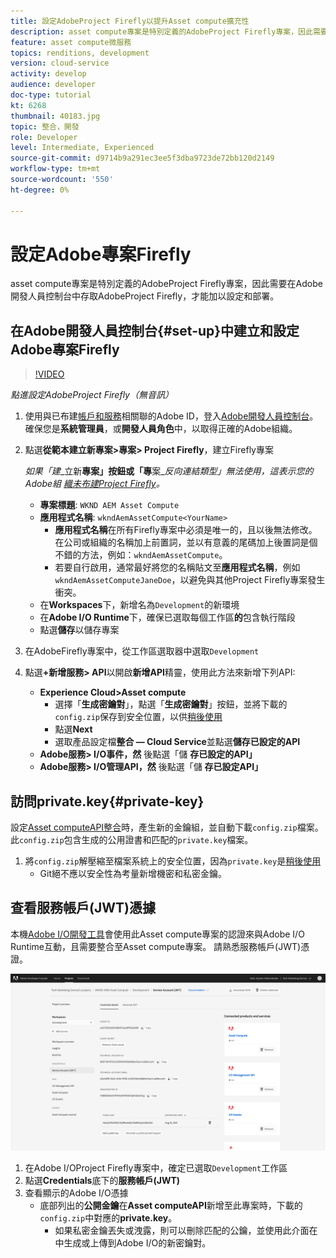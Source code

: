 ```yaml
---
title: 設定AdobeProject Firefly以提升Asset compute擴充性
description: asset compute專案是特別定義的AdobeProject Firefly專案，因此需要在Adobe開發人員控制台中存取AdobeProject Firefly，才能加以設定和部署。
feature: asset compute微服務
topics: renditions, development
version: cloud-service
activity: develop
audience: developer
doc-type: tutorial
kt: 6268
thumbnail: 40183.jpg
topic: 整合，開發
role: Developer
level: Intermediate, Experienced
source-git-commit: d9714b9a291ec3ee5f3dba9723de72bb120d2149
workflow-type: tm+mt
source-wordcount: '550'
ht-degree: 0%

---
```



# 設定Adobe專案Firefly

asset compute專案是特別定義的AdobeProject Firefly專案，因此需要在Adobe開發人員控制台中存取AdobeProject Firefly，才能加以設定和部署。

## 在Adobe開發人員控制台{#set-up}中建立和設定Adobe專案Firefly

>[!VIDEO](https://video.tv.adobe.com/v/40183/?quality=12&learn=on)

_點進設定AdobeProject Firefly（無音訊）_

1. 使用與已布建[帳戶和服務](./accounts-and-services.md)相關聯的Adobe ID，登入[Adobe開發人員控制台](https://console.adobe.io)。 確保您是&#x200B;__系統管理員__，或&#x200B;__開發人員角色__&#x200B;中，以取得正確的Adobe組織。
1. 點選&#x200B;__從範本建立新專案>專案> Project Firefly__，建立Firefly專案

   _如果「建__&#x200B;立新&#x200B;__專案」按鈕或「專__&#x200B;案&#x200B;__反向連結類型」無法使用，這表示您的Adobe組 [織未布建Project Firefly](#request-adobe-project-firefly)。_

   + __專案標題__:  `WKND AEM Asset Compute`
   + __應用程式名稱__:  `wkndAemAssetCompute<YourName>`
      + __應用程式名稱__&#x200B;在所有Firefly專案中必須是唯一的，且以後無法修改。 在公司或組織的名稱加上前置詞，並以有意義的尾碼加上後置詞是個不錯的方法，例如：`wkndAemAssetCompute`。
      + 若要自行啟用，通常最好將您的名稱貼文至&#x200B;__應用程式名稱__，例如`wkndAemAssetComputeJaneDoe`，以避免與其他Project Firefly專案發生衝突。
   + 在&#x200B;__Workspaces__&#x200B;下，新增名為`Development`的新環境
   + 在&#x200B;__Adobe I/O Runtime__&#x200B;下，確保已選取每個工作區&#x200B;__的__&#x200B;包含執行階段
   + 點選&#x200B;__儲存__&#x200B;以儲存專案
1. 在AdobeFirefly專案中，從工作區選取器中選取`Development`
1. 點選&#x200B;__+新增服務> API__&#x200B;以開啟&#x200B;__新增API__&#x200B;精靈，使用此方法來新增下列API:

   + __Experience Cloud>Asset compute__
      + 選擇「__生成密鑰對__」，點選「__生成密鑰對__」按鈕，並將下載的`config.zip`保存到安全位置，以供[稍後使用](#private-key)
      + 點選&#x200B;__Next__
      + 選取產品設定檔&#x200B;__整合 — Cloud Service__&#x200B;並點選&#x200B;__儲存已設定的API__
   + __Adobe服務> I/O事件，然__ 後點選「儲 __存已設定的API」__
   + __Adobe服務> I/O管理API，然__ 後點選「儲 __存已設定API」__

## 訪問private.key{#private-key}

設定[Asset computeAPI整合](#set-up)時，產生新的金鑰組，並自動下載`config.zip`檔案。 此`config.zip`包含生成的公用證書和匹配的`private.key`檔案。

1. 將`config.zip`解壓縮至檔案系統上的安全位置，因為`private.key`是[稍後使用](../develop/environment-variables.md)
   + Git絕不應以安全性為考量新增機密和私密金鑰。

## 查看服務帳戶(JWT)憑據

本機[Adobe I/O開發工具](../develop/development-tool.md)會使用此Asset compute專案的認證來與Adobe I/O Runtime互動，且需要整合至Asset compute專案。 請熟悉服務帳戶(JWT)憑證。

![Adobe開發人員服務帳戶憑證](./assets/firefly/service-account.png)

1. 在Adobe I/OProject Firefly專案中，確定已選取`Development`工作區
1. 點選&#x200B;__Credentials__&#x200B;底下的&#x200B;__服務帳戶(JWT)__
1. 查看顯示的Adobe I/O憑據
   + 底部列出的&#x200B;__公開金鑰__&#x200B;在&#x200B;__Asset computeAPI__&#x200B;新增至此專案時，下載的`config.zip`中對應的&#x200B;__private.key__。
      + 如果私密金鑰丟失或洩露，則可以刪除匹配的公鑰，並使用此介面在中生成或上傳到Adobe I/O的新密鑰對。
